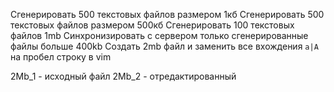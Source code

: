 Сгенерировать 500 текстовых файлов размером 1кб
Сгенерировать 500 текстовых файлов размером 500кб
Сгенерировать 100 текстовых файлов 1mb
Синхронизировать c сервером только сгенерированные файлы больше 400kb
Создать 2mb файл и заменить все вхождения `а|A` на пробел строку в vim

2Mb_1 - исходный файл
2Mb_2 - отредактированный
